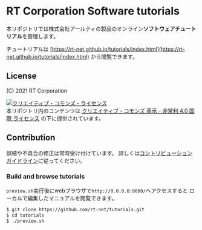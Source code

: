 # RT Corporation Software tutorials

本リポジトリでは株式会社アールティの製品のオンライン**ソフトウェアチュートリアル**を管理します。

チュートリアルは
[https://rt-net.github.io/tutorials/index.html](https://rt-net.github.io/tutorials/index.html)
から閲覧できます。

## License

(C) 2021 RT Corporation

<a rel="license" href="http://creativecommons.org/licenses/by-nc/4.0/"><img alt="クリエイティブ・コモンズ・ライセンス" style="border-width:0" src="https://i.creativecommons.org/l/by-nc/4.0/88x31.png" /></a><br />
本リポジトリ内のコンテンツは 
<a rel="license" href="http://creativecommons.org/licenses/by-nc/4.0/">
クリエイティブ・コモンズ 表示 - 非営利 4.0 国際 ライセンス</a>
の下に提供されています。

## Contribution

誤植や不具合の修正は常時受け付けています。
詳しくは[コントリビューションガイドライン](https://github.com/rt-net/.github/blob/master/CONTRIBUTING.md)に従ってください。

### Build and browse tutorials

`preview.sh`実行後にwebブラウザで`http://0.0.0.0:8000/`へアクセスすると
ローカルで編集したマニュアルを閲覧できます。

```sh
$ git clone https://github.com/rt-net/tutorials.git
$ cd tutorials
$ ./preview.sh
```
